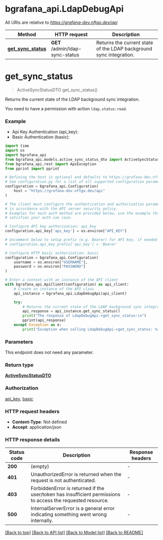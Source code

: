 # bgrafana_api.LdapDebugApi

All URIs are relative to *https://grafana-dev.nftgo.dev/api*

Method | HTTP request | Description
------------- | ------------- | -------------
[**get_sync_status**](LdapDebugApi.md#get_sync_status) | **GET** /admin/ldap-sync-status | Returns the current state of the LDAP background sync integration.


# **get_sync_status**
> ActiveSyncStatusDTO get_sync_status()

Returns the current state of the LDAP background sync integration.

You need to have a permission with action `ldap.status:read`.

### Example

* Api Key Authentication (api_key):
* Basic Authentication (basic):
```python
import time
import os
import bgrafana_api
from bgrafana_api.models.active_sync_status_dto import ActiveSyncStatusDTO
from bgrafana_api.rest import ApiException
from pprint import pprint

# Defining the host is optional and defaults to https://grafana-dev.nftgo.dev/api
# See configuration.py for a list of all supported configuration parameters.
configuration = bgrafana_api.Configuration(
    host = "https://grafana-dev.nftgo.dev/api"
)

# The client must configure the authentication and authorization parameters
# in accordance with the API server security policy.
# Examples for each auth method are provided below, use the example that
# satisfies your auth use case.

# Configure API key authorization: api_key
configuration.api_key['api_key'] = os.environ["API_KEY"]

# Uncomment below to setup prefix (e.g. Bearer) for API key, if needed
# configuration.api_key_prefix['api_key'] = 'Bearer'

# Configure HTTP basic authorization: basic
configuration = bgrafana_api.Configuration(
    username = os.environ["USERNAME"],
    password = os.environ["PASSWORD"]
)

# Enter a context with an instance of the API client
with bgrafana_api.ApiClient(configuration) as api_client:
    # Create an instance of the API class
    api_instance = bgrafana_api.LdapDebugApi(api_client)

    try:
        # Returns the current state of the LDAP background sync integration.
        api_response = api_instance.get_sync_status()
        print("The response of LdapDebugApi->get_sync_status:\n")
        pprint(api_response)
    except Exception as e:
        print("Exception when calling LdapDebugApi->get_sync_status: %s\n" % e)
```



### Parameters
This endpoint does not need any parameter.

### Return type

[**ActiveSyncStatusDTO**](ActiveSyncStatusDTO.md)

### Authorization

[api_key](../README.md#api_key), [basic](../README.md#basic)

### HTTP request headers

 - **Content-Type**: Not defined
 - **Accept**: application/json

### HTTP response details
| Status code | Description | Response headers |
|-------------|-------------|------------------|
**200** | (empty) |  -  |
**401** | UnauthorizedError is returned when the request is not authenticated. |  -  |
**403** | ForbiddenError is returned if the user/token has insufficient permissions to access the requested resource. |  -  |
**500** | InternalServerError is a general error indicating something went wrong internally. |  -  |

[[Back to top]](#) [[Back to API list]](../README.md#documentation-for-api-endpoints) [[Back to Model list]](../README.md#documentation-for-models) [[Back to README]](../README.md)

